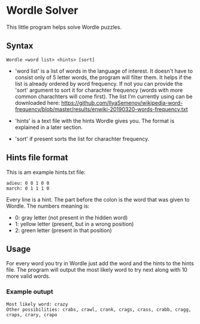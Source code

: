 # Wordle Solver
This little program helps solve Wordle puzzles.
## Syntax
    Wordle <word list> <hints> [sort]
* 'word list' is a list of words in the language of interest. It doesn't have to consist only of 5 letter words, the program will filter them. It helps if the list is already ordered by word frequency. If not you can provide the 'sort' argument to sort it for charachter frequency (words with more common charachters will come first).
The list I'm currently using can be downloaded here: 
https://github.com/IlyaSemenov/wikipedia-word-frequency/blob/master/results/enwiki-20190320-words-frequency.txt

* 'hints' is a text file with the hints Wordle gives you. The format is explained in a later section.
* 'sort' if present sorts the list for charachter frequency.
## Hints file format
This is am example hints.txt file:

    adieu: 0 0 1 0 0
    march: 0 1 1 1 0

Every line is a hint.
The part before the colon is the word that was given to Wordle.
The numbers meaning is:
* 0: gray letter (not present in the hidden word)
* 1: yellow letter (present, but in a wrong position)
* 2: green letter (present in that position)
## Usage
For every word you try in Wordle just add the word and the hints to the hints file. The program will output the most likely word to try next along with 10 more valid words.
### Example outupt
    Most likely word: crazy
    Other possibilities: crabs, crawl, crank, crags, crass, crabb, cragg, craps, crary, crapo

